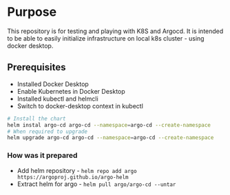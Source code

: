# Purpose

This repository is for testing and playing with K8S and Argocd. It is intended to be able to easily initialize infrastructure on local k8s cluster - using docker desktop.

## Prerequisites
 - Installed Docker Desktop
 - Enable Kubernetes in Docker Desktop
 - Installed kubectl and helmcli
 - Switch to docker-desktop context in kubectl

```bash
# Install the chart
helm instal argo-cd argo-cd --namespace=argo-cd --create-namespace
# When required to upgrade
helm upgrade argo-cd argo-cd --namespace=argo-cd --create-namespace
```

### How was it prepared
 - Add helm repository - `helm repo add argo https://argoproj.github.io/argo-helm`
 - Extract helm for argo - `helm pull argo/argo-cd --untar`
